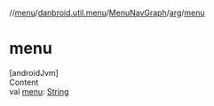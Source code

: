 //[menu](../../../index.md)/[danbroid.util.menu](../../index.md)/[MenuNavGraph](../index.md)/[arg](index.md)/[menu](menu.md)



# menu  
[androidJvm]  
Content  
val [menu](menu.md): [String](https://kotlinlang.org/api/latest/jvm/stdlib/kotlin/-string/index.html)  



